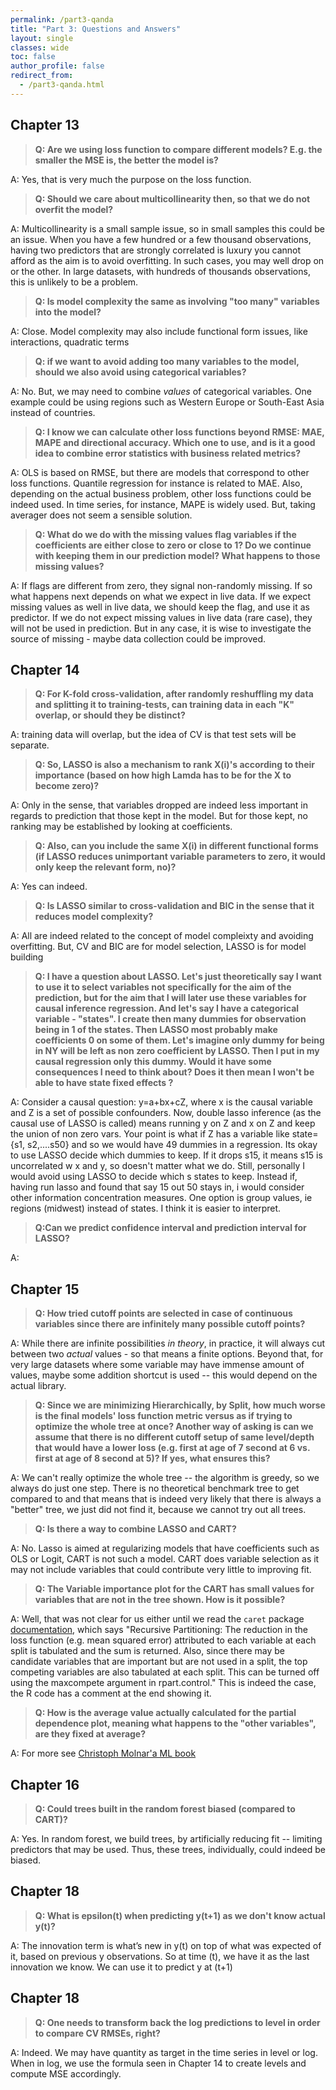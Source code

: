 ```yaml
---
permalink: /part3-qanda
title: "Part 3: Questions and Answers"
layout: single
classes: wide
toc: false
author_profile: false
redirect_from:
  - /part3-qanda.html
---
```



## Chapter 13

>**Q: Are we using loss function to compare different models? E.g. the smaller the MSE is, the better the model is?**    

A: Yes, that is very much the purpose on the loss function. 

>**Q: Should we care about multicollinearity then, so that we do not overfit the model?**    

A: Multicollinearity is a small sample issue, so in small samples this could be an issue. When you have a few hundred or a few thousand observations, having two predictors that are strongly correlated is luxury you cannot afford as the aim is to avoid overfitting. In such cases, you may well drop on or the other. In large datasets, with hundreds of thousands observations, this is unlikely to be a problem. 

>**Q: Is model complexity the same as involving "too many" variables into the model?**   

A: Close. Model complexity may also include functional form issues, like interactions, quadratic terms


>**Q: if we want to avoid adding too many variables to the model, should we also avoid using categorical variables?**

A: No. But, we may need to combine *values* of categorical variables. One example could be using regions such as Western Europe or South-East Asia instead of countries. 

>**Q: I know we can calculate other loss functions beyond RMSE: MAE, MAPE and directional accuracy. Which one to use, and is it a good idea to combine error statistics with business related metrics?**

A: OLS is based on RMSE, but there are models that correspond to other loss functions. Quantile regression for instance is related to MAE. Also, depending on the actual business problem, other loss functions could be indeed used. In time series, for instance, MAPE is widely used. But, taking averager does not seem a sensible solution. 

>**Q: What do we do with the missing values flag variables if the coefficients are either close to zero or close to 1? Do we continue with keeping them in our prediction model? What happens to those missing values?**

A: If flags are different from zero, they signal non-randomly missing. If so what happens next depends on what we expect in live data. If we expect missing values as well in live data, we should keep the flag, and use it as predictor. If we do not expect missing values in live data (rare case), they will not be used in prediction. But in any case, it is wise to investigate the source of missing - maybe data collection could be improved.

## Chapter 14

>**Q: For K-fold cross-validation, after randomly reshuffling my data and splitting it to training-tests, can training data in each "K" overlap, or should they be distinct?**

A: training data will overlap, but the idea of CV is that test sets will be separate. 

>**Q: So, LASSO is also a mechanism to rank X(i)'s according to their importance (based on how high Lamda has to be for the X to become zero)?**

A: Only in the sense, that variables dropped are indeed less important in regards to prediction that those kept in the model. But for those kept, no ranking may be established by looking at coefficients. 

>**Q: Also, can you include the same X(i) in different functional forms (if LASSO reduces unimportant variable parameters to zero, it would only keep the relevant form, no)?**

A: Yes can indeed. 

>**Q: Is LASSO similar to cross-validation and BIC in the sense that it reduces model complexity?**

A: All are indeed related to the concept of model compleixty and avoiding overfitting. But, CV and BIC are for model selection, LASSO is for model building

>**Q: I have a question about LASSO. Let's just theoretically say I want to use it to select variables not specifically for the aim of the prediction, but for the aim that I will later use these variables for causal inference regression.  And let's say I have a categorical variable - "states". I create then many dummies for observation being in 1 of the states. Then LASSO most probably make coefficients 0 on some of them.  Let's imagine only dummy for being in NY will be left as non zero coefficient by LASSO.  Then I put in my causal regression only this dummy. Would it have some consequences I need to think about? Does it then mean I won't be able to have state fixed effects ?**

A: Consider a causal question: y=a+bx+cZ, where x is the causal variable and Z is a set of possible confounders. Now, double lasso inference (as the causal use of LASSO is called) means running y on Z and x on Z and keep the union of non zero vars. Your point is what if Z has a variable like state={s1, s2,....s50} and so we would have 49 dummies in a regression. Its okay to use LASSO decide which dummies to keep. If it drops s15, it means s15 is uncorrelated w x and y, so doesn't matter what we do. Still, personally I would avoid using LASSO to decide which s states to keep. Instead if, having run lasso and found that say 15 out 50 stays in, i would consider other information concentration measures. One option is group values, ie regions (midwest) instead of states. I think it is easier to interpret.

>**Q:Can we predict confidence interval and prediction interval for LASSO?**

A: 

## Chapter 15
>**Q: How tried cutoff points are selected in case of continuous variables since there are infinitely many possible cutoff points?**

A: While there are infinite possibilities *in theory*, in practice, it will always cut between two *actual* values - so that means a finite options. Beyond that, for very large datasets where some variable may have immense amount of values, maybe some addition shortcut is used -- this would depend on the actual library. 


>**Q:  Since we are minimizing Hierarchically, by Split, how much worse is the final models' loss function metric versus as if trying to optimize the whole tree at once? Another way of asking is can we assume that there is no different cutoff setup of same level/depth that would have a lower loss (e.g. first at age of 7 second at 6 vs. first at age of 8 second at 5)? If yes, what ensures this?**

A: We can't really optimize the whole tree -- the algorithm is greedy, so we always do just one step. There is no theoretical 
benchmark tree to get compared to and that means that is indeed very likely that there is always a "better" tree, we just did not find it, because we cannot try out all trees. 

>**Q: Is there a way to combine LASSO and CART?**

A: No. Lasso is aimed at regularizing models that have coefficients such as OLS or Logit, CART is not such a model. CART does variable selection as it may not include variables that could contribute very little to improving fit. 

>**Q: The Variable importance plot for the CART has small values for variables that are not in the tree shown. How is it possible?**

A: Well, that was not clear for us either until we read the `caret` package [documentation](documentation), which says "Recursive Partitioning: The reduction in the loss function (e.g. mean squared error) attributed to each variable at each split is tabulated and the sum is returned. Also, since there may be candidate variables that are important but are not used in a split, the top competing variables are also tabulated at each split. This can be turned off using the maxcompete argument in rpart.control." This is indeed the case, the R code has a comment at the end showing it. 

>**Q: How is the average value actually calculated for the partial dependence plot, meaning what happens to the "other variables", are they fixed at average?**

A:
For more see [Christoph Molnar'a ML book](https://christophm.github.io/interpretable-ml-book/ )


## Chapter 16
>**Q: Could trees built in the random forest biased (compared to CART)?**

A: Yes. In random forest, we build trees, by artificially reducing fit -- limiting predictors that may be used. Thus, these trees, individually, could indeed be biased. 


## Chapter 18
>**Q: What is epsilon(t) when predicting y(t+1) as we don't know actual y(t)?**

A: The innovation term is what’s new in y(t) on top of what was expected of it, based on previous y observations. So at time (t), we have it as the last innovation we know. We can use it to predict y at (t+1)


## Chapter 18
>**Q: One needs to transform back the log predictions to level in order to compare CV RMSEs, right?**

A: Indeed. We may have quantity as target in the time series in level or log. When in log, we use the formula seen in Chapter 14 to create levels and compute MSE accordingly. 
